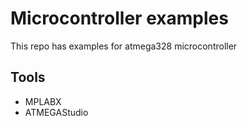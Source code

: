 # Microcontroller examples

This repo has examples for atmega328 microcontroller

## Tools
- MPLABX
- ATMEGAStudio
